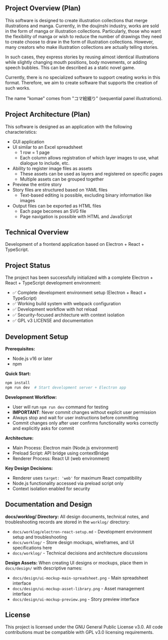 ## Project Overview (Plan)

This software is designed to create illustration collections that merge illustrations and manga. Currently, in the doujinshi industry, works are sold in the form of manga or illustration collections. Particularly, those who want the flexibility of manga or wish to reduce the number of drawings they need to create choose to draw in the form of illustration collections. However, many creators who make illustration collections are actually telling stories.

In such cases, they express stories by reusing almost identical illustrations while slightly changing mouth positions, body movements, or adding speech bubbles. This can be described as a static novel game.

Currently, there is no specialized software to support creating works in this format. Therefore, we aim to create software that supports the creation of such works.

The name "komae" comes from "コマ絵綴り" (sequential panel illustrations).


## Project Architecture (Plan)

This software is designed as an application with the following characteristics:

- GUI application
- UI similar to an Excel spreadsheet
  - 1 row = 1 page
  - Each column allows registration of which layer images to use, what dialogue to include, etc.
- Ability to register image files as assets
  - These assets can be used as layers and registered on specific pages
  - Multiple assets can be grouped together
- Preview the entire story
- Story files are structured based on YAML files
  - Text-based editing is possible, excluding binary information like images
- Output files can be exported as HTML files
  - Each page becomes an SVG file
  - Page navigation is possible with HTML and JavaScript

## Technical Overview

Development of a frontend application based on Electron + React + TypeScript.

## Project Status

The project has been successfully initialized with a complete Electron + React + TypeScript development environment:
- ✅ Complete development environment setup (Electron + React + TypeScript)
- ✅ Working build system with webpack configuration
- ✅ Development workflow with hot reload
- ✅ Security-focused architecture with context isolation
- ✅ GPL v3 LICENSE and documentation

## Development Setup

**Prerequisites:**
- Node.js v16 or later
- npm

**Quick Start:**
```bash
npm install
npm run dev  # Start development server + Electron app
```

**Development Workflow:**
- User will run `npm run dev` command for testing
- **IMPORTANT**: Never commit changes without explicit user permission
- Always stop and wait for user instructions before committing
- Commit changes only after user confirms functionality works correctly and explicitly asks for commit

**Architecture:**
- Main Process: Electron main (Node.js environment)
- Preload Script: API bridge using contextBridge
- Renderer Process: React UI (web environment)

**Key Design Decisions:**
- Renderer uses `target: 'web'` for maximum React compatibility
- Node.js functionality accessed via preload script only
- Context isolation enabled for security

## Documentation and Design

**docs/worklog/ Directory:**
All design documents, technical notes, and troubleshooting records are stored in the `worklog/` directory:
- `docs/worklog/electron-react-setup.md` - Development environment setup and troubleshooting
- `docs/worklog/` - Store design mockups, wireframes, and UI specifications here
- `docs/worklog/` - Technical decisions and architecture discussions

**Design Assets:**
When creating UI designs or mockups, place them in `docs/design/` with descriptive names:
- `docs/design/ui-mockup-main-spreadsheet.png` - Main spreadsheet interface
- `docs/design/ui-mockup-asset-library.png` - Asset management interface  
- `docs/design/ui-mockup-preview.png` - Story preview interface

## License

This project is licensed under the GNU General Public License v3.0. All code contributions must be compatible with GPL v3.0 licensing requirements.
